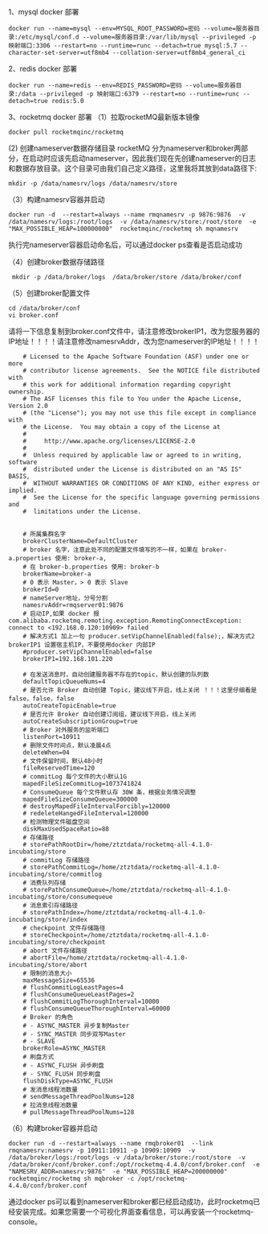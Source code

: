 1、mysql docker 部署

    docker run --name=mysql --env=MYSQL_ROOT_PASSWORD=密码 --volume=服务器目录:/etc/mysql/conf.d --volume=服务器目录:/var/lib/mysql --privileged -p 映射端口:3306 --restart=no --runtime=runc --detach=true mysql:5.7 --character-set-server=utf8mb4 --collation-server=utf8mb4_general_ci

2、redis docker 部署

    docker run --name=redis --env=REDIS_PASSWORD=密码 --volume=服务器目录:/data --privileged -p 映射端口:6379 --restart=no --runtime=runc --detach=true redis:5.0

3、rocketmq docker 部署
 （1）拉取rocketMQ最新版本镜像 

    docker pull rocketmqinc/rocketmq
    
 (2) 创建nameserver数据存储目录
    rocketMQ 分为nameserver和broker两部分，在启动时应该先启动nameserver，因此我们现在先创建nameserver的日志和数据存放目录。这个目录可由我们自己定义路径，这里我将其放到data路径下:

    mkdir -p /data/namesrv/logs /data/namesrv/store

（3）构建namesrv容器并启动
        
    docker run -d  --restart=always --name rmqnamesrv -p 9876:9876  -v  /data/namesrv/logs:/root/logs  -v /data/namesrv/store:/root/store  -e "MAX_POSSIBLE_HEAP=100000000"  rocketmqinc/rocketmq sh mqnamesrv
 
   执行完nameserver容器启动命名后，可以通过docker ps查看是否启动成功

（4）创建broker数据存储路径
       
     mkdir -p /data/broker/logs  /data/broker/store /data/broker/conf

（5）创建broker配置文件

    cd /data/broker/conf
    vi broker.conf

  请将一下信息复制到broker.conf文件中，请注意修改brokerIP1，改为您服务器的IP地址！！！！请注意修改namesrvAddr，改为您nameserver的IP地址！！！！

        # Licensed to the Apache Software Foundation (ASF) under one or more
        # contributor license agreements.  See the NOTICE file distributed with
        # this work for additional information regarding copyright ownership.
        # The ASF licenses this file to You under the Apache License, Version 2.0
        # (the "License"); you may not use this file except in compliance with
        # the License.  You may obtain a copy of the License at
        #
        #     http://www.apache.org/licenses/LICENSE-2.0
        #
        #  Unless required by applicable law or agreed to in writing, software
        #  distributed under the License is distributed on an "AS IS" BASIS,
        #  WITHOUT WARRANTIES OR CONDITIONS OF ANY KIND, either express or implied.
        #  See the License for the specific language governing permissions and
        #  limitations under the License.
        
        
        # 所属集群名字
        brokerClusterName=DefaultCluster
        # broker 名字，注意此处不同的配置文件填写的不一样，如果在 broker-a.properties 使用: broker-a,
        # 在 broker-b.properties 使用: broker-b
        brokerName=broker-a
        # 0 表示 Master，> 0 表示 Slave
        brokerId=0
        # nameServer地址，分号分割
        namesrvAddr=rmqserver01:9876
        # 启动IP,如果 docker 报 com.alibaba.rocketmq.remoting.exception.RemotingConnectException: connect to <192.168.0.120:10909> failed
        # 解决方式1 加上一句 producer.setVipChannelEnabled(false);，解决方式2 brokerIP1 设置宿主机IP，不要使用docker 内部IP
        #producer.setVipChannelEnabled=false
        brokerIP1=192.168.101.220
        
        # 在发送消息时，自动创建服务器不存在的topic，默认创建的队列数
        defaultTopicQueueNums=4
        # 是否允许 Broker 自动创建 Topic，建议线下开启，线上关闭 ！！！这里仔细看是 false，false，false
        autoCreateTopicEnable=true
        # 是否允许 Broker 自动创建订阅组，建议线下开启，线上关闭
        autoCreateSubscriptionGroup=true
        # Broker 对外服务的监听端口
        listenPort=10911
        # 删除文件时间点，默认凌晨4点
        deleteWhen=04
        # 文件保留时间，默认48小时
        fileReservedTime=120
        # commitLog 每个文件的大小默认1G
        mapedFileSizeCommitLog=1073741824
        # ConsumeQueue 每个文件默认存 30W 条，根据业务情况调整
        mapedFileSizeConsumeQueue=300000
        # destroyMapedFileIntervalForcibly=120000
        # redeleteHangedFileInterval=120000
        # 检测物理文件磁盘空间
        diskMaxUsedSpaceRatio=88
        # 存储路径
        # storePathRootDir=/home/ztztdata/rocketmq-all-4.1.0-incubating/store
        # commitLog 存储路径
        # storePathCommitLog=/home/ztztdata/rocketmq-all-4.1.0-incubating/store/commitlog
        # 消费队列存储
        # storePathConsumeQueue=/home/ztztdata/rocketmq-all-4.1.0-incubating/store/consumequeue
        # 消息索引存储路径
        # storePathIndex=/home/ztztdata/rocketmq-all-4.1.0-incubating/store/index
        # checkpoint 文件存储路径
        # storeCheckpoint=/home/ztztdata/rocketmq-all-4.1.0-incubating/store/checkpoint
        # abort 文件存储路径
        # abortFile=/home/ztztdata/rocketmq-all-4.1.0-incubating/store/abort
        # 限制的消息大小
        maxMessageSize=65536
        # flushCommitLogLeastPages=4
        # flushConsumeQueueLeastPages=2
        # flushCommitLogThoroughInterval=10000
        # flushConsumeQueueThoroughInterval=60000
        # Broker 的角色
        # - ASYNC_MASTER 异步复制Master
        # - SYNC_MASTER 同步双写Master
        # - SLAVE
        brokerRole=ASYNC_MASTER
        # 刷盘方式
        # - ASYNC_FLUSH 异步刷盘
        # - SYNC_FLUSH 同步刷盘
        flushDiskType=ASYNC_FLUSH
        # 发消息线程池数量
        # sendMessageThreadPoolNums=128
        # 拉消息线程池数量
        # pullMessageThreadPoolNums=128

 （6）构建broker容器并启动
        
    docker run -d --restart=always --name rmqbroker01  --link rmqnamesrv:namesrv -p 10911:10911 -p 10909:10909  -v /data/broker/logs:/root/logs -v /data/broker/store:/root/store  -v  /data/broker/conf/broker.conf:/opt/rocketmq-4.4.0/conf/broker.conf  -e "NAMESRV_ADDR=namesrv:9876"  -e "MAX_POSSIBLE_HEAP=200000000"  rocketmqinc/rocketmq sh mqbroker -c /opt/rocketmq-4.4.0/conf/broker.conf 
 
  通过docker ps可以看到nameserver和broker都已经启动成功，此时rocketmq已经安装完成。如果您需要一个可视化界面查看信息，可以再安装一个rocketmq-console。


